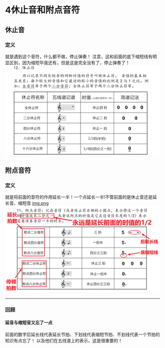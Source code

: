 # 4休止音和附点音符
## 休止音
### 定义
就是遇到这个音符，什么都不做，停止弹奏！
注意，这和前面的底下缩短线有明显区别，因为缩短毕竟还有，但是这是完全没有了，停止弹奏了！
![img.png](休止音符介绍.png)


## 附点音符
### 定义
就是将前面的音符的作用延长一半！一个点延长一半!不管前面的是休止音还是延长音、缩短音
[img.png](img.png)
![img.png](附点音符介绍.png)

---
### 回顾 
#### 延音与缩短音又忘了一点
前面的数字后延长线代表延长节拍、下划线代表缩短节拍、不划线代表一个节拍的知识有点忘了！
以及他们在五线谱上的表示，这是很重要的！